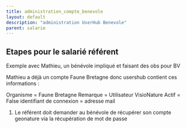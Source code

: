 ```yaml
---
title: administration_compte_benevole
layout: default
description: "administration UserHub Benevole"
parent: salarie
---
```



## Etapes pour le salarié référent

Exemple avec Mathieu, un bénévole impliqué et faisant des obs pour BV

Mathieu a déjà un compte Faune Bretagne 
donc usershub contient ces informations :

Organisme = Faune Bretagne
Remarque = Utilisateur VisioNature
Actif = False
identifiant de connexion = adresse mail

1) Le référent doit demander au bénévole de récupérer son compte geonature via la récupération de mot de passe

